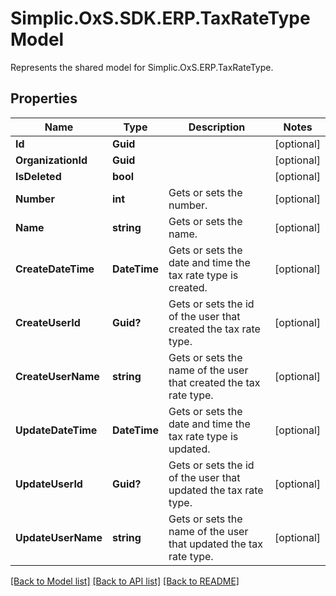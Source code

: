 # Simplic.OxS.SDK.ERP.TaxRateTypeModel
Represents the shared model for Simplic.OxS.ERP.TaxRateType.

## Properties

Name | Type | Description | Notes
------------ | ------------- | ------------- | -------------
**Id** | **Guid** |  | [optional] 
**OrganizationId** | **Guid** |  | [optional] 
**IsDeleted** | **bool** |  | [optional] 
**Number** | **int** | Gets or sets the number. | [optional] 
**Name** | **string** | Gets or sets the name. | [optional] 
**CreateDateTime** | **DateTime** | Gets or sets the date and time the tax rate type is created. | [optional] 
**CreateUserId** | **Guid?** | Gets or sets the id of the user that created the tax rate type. | [optional] 
**CreateUserName** | **string** | Gets or sets the name of the user that created the tax rate type. | [optional] 
**UpdateDateTime** | **DateTime** | Gets or sets the date and time the tax rate type is updated. | [optional] 
**UpdateUserId** | **Guid?** | Gets or sets the id of the user that updated the tax rate type. | [optional] 
**UpdateUserName** | **string** | Gets or sets the name of the user that updated the tax rate type. | [optional] 

[[Back to Model list]](../README.md#documentation-for-models) [[Back to API list]](../README.md#documentation-for-api-endpoints) [[Back to README]](../README.md)

